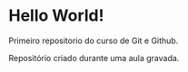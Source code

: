 # Hello World!
 Primeiro repositorio do curso de Git e Github.

Repositório criado durante uma aula gravada.